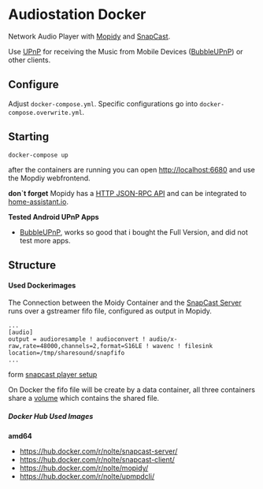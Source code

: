 # Audiostation Docker

Network Audio Player with  [Mopidy](https://www.mopidy.com/) and [SnapCast](https://github.com/badaix/snapcast).

Use [UPnP](https://wikipedia.org/wiki/Universal_Plug_and_Play) for receiving the Music from Mobile Devices ([BubbleUPnP](https://play.google.com/store/apps/details?id=com.bubblesoft.android.bubbleupnp)) or other clients.

## Configure
Adjust `docker-compose.yml`. Specific configurations go into
`docker-compose.overwrite.yml`.

## Starting
```
docker-compose up
```

after the containers are running you can open [http://localhost:6680](http://localhost:6680) and use the Mopdiy webfrontend.

**don`t forget** Mopidy has a [HTTP JSON-RPC API](https://docs.mopidy.com/en/latest/api/http/) and can be integrated to [home-assistant.io](https://home-assistant.io/components/media_player.mpd/).

**Tested Android UPnP Apps**

- [BubbleUPnP](https://play.google.com/store/apps/details?id=com.bubblesoft.android.bubbleupnp),  works so good that i bought the Full Version, and did not test more apps.

## Structure


#### Used Dockerimages

The Connection between the Moidy Container and the [SnapCast Server](https://github.com/badaix/snapcast) runs over a gstreamer fifo file, configured as output in Mopidy.

```
...
[audio]
output = audioresample ! audioconvert ! audio/x-raw,rate=48000,channels=2,format=S16LE ! wavenc ! filesink location=/tmp/sharesound/snapfifo
...
```
form [snapcast player setup ](https://github.com/badaix/snapcast/blob/master/doc/player_setup.md#mopidy)


On Docker the fifo file will be create by a data container, all three containers share a [volume](https://docs.docker.com/compose/compose-file/#volumes) which contains the shared file.

##### Docker Hub Used Images

**amd64**
- https://hub.docker.com/r/nolte/snapcast-server/
- https://hub.docker.com/r/nolte/snapcast-client/
- https://hub.docker.com/r/nolte/mopidy/
- https://hub.docker.com/r/nolte/upmpdcli/

